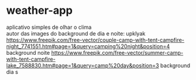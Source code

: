 # weather-app
aplicativo simples de olhar o clima                                                                                                                                                                       
autor das images do background de dia e noite: upklyak
https://www.freepik.com/free-vector/couple-camp-with-tent-campfire-night_7741551.htm#page=1&query=camping%20night&position=4 background noite
https://www.freepik.com/free-vector/summer-camp-with-tent-campfire-lake_7588830.htm#page=1&query=camp%20day&position=3 background dia
s
